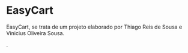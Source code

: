 # EasyCart
EasyCart, se trata de um projeto elaborado por Thiago Reis de Sousa e Vinicius Oliveira Sousa.

.
